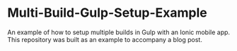 # Multi-Build-Gulp-Setup-Example
An example of how to setup multiple builds in Gulp with an Ionic mobile app.
This repository was built as an example to accompany a blog post.  
